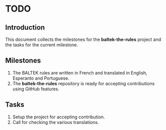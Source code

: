 # TODO

## Introduction

This document collects the milestones for the **baltek-the-rules** project and the tasks for the current milestone.

## Milestones

1. The BALTEK rules are written in French and translated in English, Esperanto and Portuguese.
2. The **baltek-the-rules** repository is ready for accepting contributions using GitHub features.

## Tasks

1. Setup the project for accepting contribution.
2. Call for checking the various translations.
